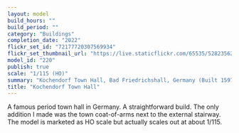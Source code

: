 ```yaml
---
layout: model
build_hours: ""
build_period: ""
category: "Buildings"
completion_date: "2022"
flickr_set_id: "72177720307569934"
flickr_set_thumbnail_url: "https://live.staticflickr.com/65535/52823562771_5ce01d1929_m.jpg"
model_id: "220"
publish: true
scale: "1/115 (HO)"
summary: "Kochendorf Town Hall, Bad Friedrichshall, Germany (Built 1597)"
title: "Kochendorf Town Hall"
---
```


A famous period town hall in Germany. A straightforward build. The only addition I made was the town coat-of-arms next to the external stairway. The model is marketed as HO scale but actually scales out at about 1/115.

